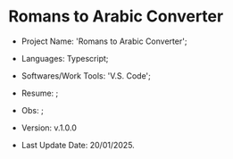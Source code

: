 # Romans to Arabic Converter

- Project Name: 'Romans to Arabic Converter';
- Languages: Typescript;
- Softwares/Work Tools: 'V.S. Code';
- Resume: ;
- Obs: ;
- Version: v.1.0.0

- Last Update Date: 20/01/2025.